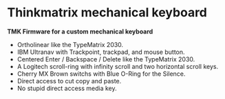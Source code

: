 # Thinkmatrix mechanical keyboard

**TMK Firmware for a custom mechanical keyboard**

* Ortholinear like the TypeMatrix 2030.
* IBM Ultranav with Trackpoint, trackpad, and mouse button.
* Centered Enter / Backspace / Delete like the TypeMatrix 2030.
* A Logitech scroll-ring with infinity scroll and two horizontal scroll keys.
* Cherry MX Brown switchs with Blue O-Ring for the Silence.
* Direct access to cut copy and paste.
* No stupid direct access media key.
